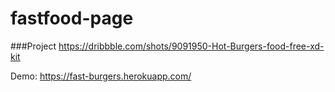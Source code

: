 # fastfood-page

###Project
https://dribbble.com/shots/9091950-Hot-Burgers-food-free-xd-kit

Demo: https://fast-burgers.herokuapp.com/
